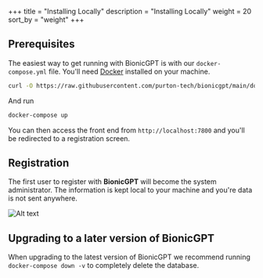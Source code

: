 +++
title = "Installing Locally"
description = "Installing Locally"
weight = 20
sort_by = "weight"
+++

## Prerequisites

The easiest way to get running with BionicGPT is with our `docker-compose.yml` file. You'll need [Docker](https://docs.docker.com/engine/install/) installed on your machine.

```sh
curl -O https://raw.githubusercontent.com/purton-tech/bionicgpt/main/docker-compose.yml
```

And run

```sh
docker-compose up
```

You can then access the front end from `http://localhost:7800` and you'll be redirected to a registration screen.

## Registration

The first user to register with **BionicGPT** will become the system administrator. The information is kept local to your machine and you're data is not sent anywhere.

![Alt text](../initial-screen.png "Start Screen")

## Upgrading to a later version of BionicGPT

When upgrading to the latest version of BionicGPT we recommend running `docker-compose down -v` to completely delete the database.
